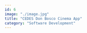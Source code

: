 ```yaml
---
id: 6
image: "./image.jpg"
title: "CEDES Don Bosco Cinema App"
category: "Software Development"
---
```

